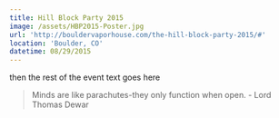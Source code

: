```yaml
---
title: Hill Block Party 2015
image: /assets/HBP2015-Poster.jpg
url: 'http://bouldervaporhouse.com/the-hill-block-party-2015/#'
location: 'Boulder, CO'
datetime: 08/29/2015
---
```


then the rest of the event text goes here

> Minds are like parachutes-they only function when open. - Lord Thomas Dewar
